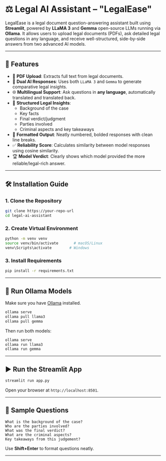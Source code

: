 # ⚖️ Legal AI Assistant – "LegalEase"

LegalEase is a legal document question-answering assistant built using **Streamlit**, powered by **LLaMA 3** and **Gemma** open-source LLMs running via **Ollama**. It allows users to upload legal documents (PDFs), ask detailed legal questions in any language, and receive well-structured, side-by-side answers from two advanced AI models.

---

## 🚀 Features

- 📄 **PDF Upload**: Extracts full text from legal documents.
- 🧠 **Dual AI Responses**: Uses both `LLaMA 3` and `Gemma` to generate comparative legal insights.
- 🌐 **Multilingual Support**: Ask questions in **any language**, automatically translated and translated back.
- 📌 **Structured Legal Insights**:
  - Background of the case  
  - Key facts  
  - Final verdict/judgment  
  - Parties involved  
  - Criminal aspects and key takeaways  
- 🧾 **Formatted Output**: Neatly numbered, bolded responses with clean line breaks.
- ✅ **Reliability Score**: Calculates similarity between model responses using cosine similarity.
- 🏆 **Model Verdict**: Clearly shows which model provided the more reliable/legal-rich answer.

---

## 🛠 Installation Guide

### 1. Clone the Repository

```bash
git clone https://your-repo-url
cd legal-ai-assistant
```

### 2. Create Virtual Environment

```bash
python -m venv venv
source venv/bin/activate       # macOS/Linux
venv\Scripts\activate        # Windows
```

### 3. Install Requirements

```bash
pip install -r requirements.txt
```

---

## 🧠 Run Ollama Models

Make sure you have [Ollama](https://ollama.com) installed.

```bash
ollama serve
ollama pull llama3
ollama pull gemma
```

Then run both models:

```bash
ollama serve
ollama run llama3
ollama run gemma
```

---

## ▶ Run the Streamlit App

```bash
streamlit run app.py
```

Open your browser at `http://localhost:8501`.

---

## 📝 Sample Questions

```text
What is the background of the case?
Who are the parties involved?
What was the final verdict?
What are the criminal aspects?
Key takeaways from this judgement?
```

Use **Shift+Enter** to format questions neatly.

---
